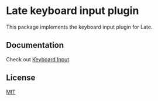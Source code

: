 # Late keyboard input plugin

This package implements the keyboard input plugin for Late.

## Documentation

Check out [Keyboard Input](https://sewellstephens.github.io/late/docs/kbd).

## License

[MIT](../../LICENSE)
